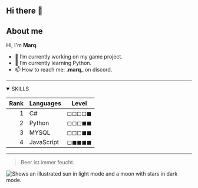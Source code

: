 ## Hi there 👋

## About me
Hi, I'm **Marq**.
<!--
**Marq25/Marq25** is a ✨ _special_ ✨ repository because its `README.md` (this file) appears on your GitHub profile.
-->

- 🔭 I’m currently working on my game project.
- 🌱 I’m currently learning Python.
- 📫 How to reach me: **.marq_** on discord.

---

<details open>
<summary>SKILLS</summary>
  
| Rank | Languages | Level |
|-----:|-----------|-------|
|     1| C#        | ◻◻◻◻◼ |
|     2| Python    | ◻◻◻◼◼ |
|     3| MYSQL     | ◻◻◻◼◼ |
|     4| JavaScript| ◻◼◼◼◼ |

</details>

---
> Beer ist immer feucht.



<picture>
  <source media="(prefers-color-scheme: dark)" srcset="https://user-images.githubusercontent.com/25423296/163456776-7f95b81a-f1ed-45f7-b7ab-8fa810d529fa.png">
  <source media="(prefers-color-scheme: light)" srcset="https://user-images.githubusercontent.com/25423296/163456779-a8556205-d0a5-45e2-ac17-42d089e3c3f8.png">
  <img alt="Shows an illustrated sun in light mode and a moon with stars in dark mode." src="https://user-images.githubusercontent.com/25423296/163456779-a8556205-d0a5-45e2-ac17-42d089e3c3f8.png">
</picture>
